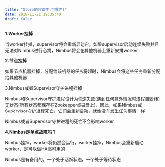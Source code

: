 ```yaml
---
title: "Storm的容错性(可靠性)"
date: 2018-11-21 19:35:40
draft: false
---
```

**1.Worker挂掉**

当worker挂掉，supervisor将会重新启动它，如果supervisor启动连续失败并且无法对Nimbus进行心跳，Nimbus将会在其他机器上重新安排worker

**2.节点挂掉**

如果节点机器挂掉，分配给该机器的任务将超时，Nimbus会将这些任务重新分配给其他机器

3.Nimbus或者Supervisor守护进程挂掉

Nimbus和Supervisor守护进程设计为快速失败(遇到任何意外情况时进程自毁)和无状态(所有状态都保存在Zookeeper或磁盘上)，因此，如果Nimbus或Supervisor守护进程死亡，它们会重新启动，就像没有发生任何事情一样

Nimbus或者Supervisor守护进程的死亡不会影响worker

**4.Nimbus是单点故障吗？**

Nimbus挂掉，worker将仍然会运行，worker挂掉，Nimbus会重新启动worker，是可以做HA高可用的

Nimbus是有备用的，一个处于活跃状态，一个处于等待状态
